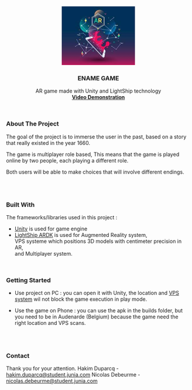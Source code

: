 


<!-- PROJECT SHIELDS -->
<!--
*** I'm using markdown "reference style" links for readability.
*** Reference links are enclosed in brackets [ ] instead of parentheses ( ).
*** See the bottom of this document for the declaration of the reference variables
*** for contributors-url, forks-url, etc. This is an optional, concise syntax you may use.
*** https://www.markdownguide.org/basic-syntax/#reference-style-links
-->




<!-- PROJECT LOGO -->
<br />
<div align="center">
    <img src="logoAR.png" alt="Logo" width="200" height="160">
  </a>

  <h3 align="center">ENAME GAME</h3>

  <p align="center">
    AR game made with Unity and LightShip technology
    <br />
    <a href="https://video"><strong>Video Demonstration</strong></a>
  </p>
</div>
<br />







### About The Project

The goal of the project is to immerse the user in the past, based on a story that really existed in the year 1660.

The game is multiplayer role based,
This means that the game is played online by two people, each playing a different role.

Both users will be able to make choices that will involve different endings.

<br />
<br />



### Built With

The frameworks/libraries used in this project :

* [Unity](https://unity.com/fr)  is used for game engine
* [LightShip ARDK](https://lightship.dev/)  is used for Augmented Reality system,  
                                            VPS systeme which positions 3D models with centimeter  precision in AR,  
                                            and Multiplayer system.  
<br />





### Getting Started

* Use project on PC : you can open it with Unity, the location and [VPS system](https://lightship.dev/products/vps/) wil not block the game execution in play mode.

* Use the game on Phone : you can use the apk in the builds folder, but you need to be in Audenarde (Belgium) because the game need the right location and VPS scans.
<br />
<br />




### Contact
Thank you for your attention.
Hakim Duparcq - hakim.duparcq@student.junia.com
Nicolas Debeurme - nicolas.debeurme@student.junia.com
<br />